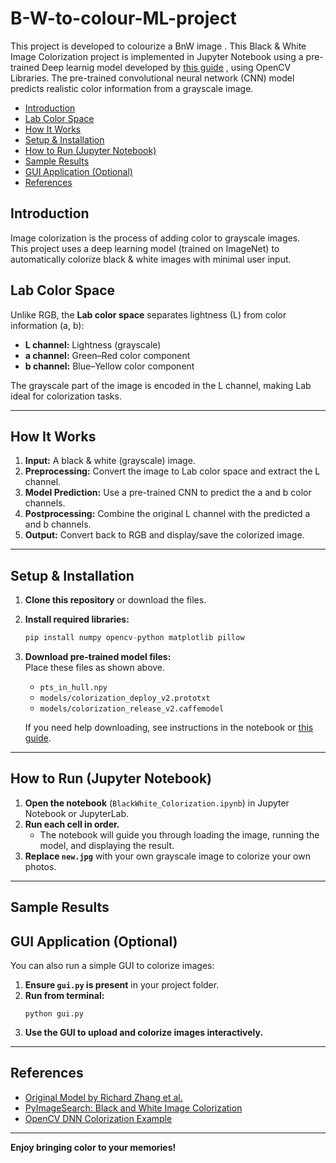 # B-W-to-colour-ML-project
This project is developed to colourize a BnW image .
This Black & White Image Colorization project is implemented in Jupyter Notebook using a pre-trained Deep learnig model developed by  [this guide](https://github.com/richzhang/colorization) , using OpenCV Libraries.
The pre-trained convolutional neural network (CNN) model predicts realistic color information from a grayscale image.

- [Introduction](#introduction)
- [Lab Color Space](#lab-color-space)
- [How It Works](#how-it-works)
- [Setup & Installation](#setup--installation)
- [How to Run (Jupyter Notebook)](#how-to-run-jupyter-notebook)
- [Sample Results](#sample-results)
- [GUI Application (Optional)](#gui-application-optional)
- [References](#references)


## Introduction

Image colorization is the process of adding color to grayscale images.  
This project uses a deep learning model (trained on ImageNet) to automatically colorize black & white images with minimal user input.


## Lab Color Space

Unlike RGB, the **Lab color space** separates lightness (L) from color information (a, b):

- **L channel:** Lightness (grayscale)
- **a channel:** Green–Red color component
- **b channel:** Blue–Yellow color component

The grayscale part of the image is encoded in the L channel, making Lab ideal for colorization tasks.

---

## How It Works

1. **Input:** A black & white (grayscale) image.
2. **Preprocessing:** Convert the image to Lab color space and extract the L channel.
3. **Model Prediction:** Use a pre-trained CNN to predict the a and b color channels.
4. **Postprocessing:** Combine the original L channel with the predicted a and b channels.
5. **Output:** Convert back to RGB and display/save the colorized image.

---

## Setup & Installation

1. **Clone this repository** or download the files.
2. **Install required libraries:**

    ```python
    pip install numpy opencv-python matplotlib pillow
    ```

3. **Download pre-trained model files:**  
   Place these files as shown above.
   - `pts_in_hull.npy`
   - `models/colorization_deploy_v2.prototxt`
   - `models/colorization_release_v2.caffemodel`

   If you need help downloading, see instructions in the notebook or [this guide](https://github.com/richzhang/colorization).

---

## How to Run (Jupyter Notebook)

1. **Open the notebook** (`BlackWhite_Colorization.ipynb`) in Jupyter Notebook or JupyterLab.
2. **Run each cell in order.**  
   - The notebook will guide you through loading the image, running the model, and displaying the result.
3. **Replace `new.jpg`** with your own grayscale image to colorize your own photos.

---

## Sample Results



## GUI Application (Optional)

You can also run a simple GUI to colorize images:

1. **Ensure `gui.py` is present** in your project folder.
2. **Run from terminal:**
    ```
    python gui.py
    ```
3. **Use the GUI to upload and colorize images interactively.**

---

## References

- [Original Model by Richard Zhang et al.](https://richzhang.github.io/colorization/)
- [PyImageSearch: Black and White Image Colorization](https://pyimagesearch.com/2019/02/25/black-and-white-image-colorization-with-opencv-and-deep-learning/)
- [OpenCV DNN Colorization Example](https://github.com/opencv/opencv/blob/master/samples/dnn/colorization.py)

---

**Enjoy bringing color to your memories!**

